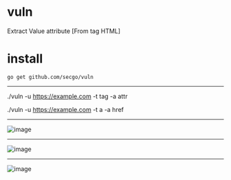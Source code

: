 # vuln
Extract Value attribute [From tag HTML]

# install 
`go get github.com/secgo/vuln`

--------
./vuln -u https://example.com -t tag -a attr

./vuln -u https://example.com -t a -a href

----------------
![image](https://user-images.githubusercontent.com/103000400/161649612-ef223ab9-a410-4c84-97f0-c825e379f33f.png)

----------------
![image](https://user-images.githubusercontent.com/103000400/161649381-870d14ba-0171-4d6f-abbf-865b874cd4f2.png)

---
![image](https://user-images.githubusercontent.com/103000400/161649461-4abc0026-b56d-47b6-8a6a-fedf673d4d41.png)

      
    

    

